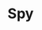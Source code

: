 ---
layout: default
title: Spy
parent: Class Guides
nav_order: 10
permalink: /faq/class-guides/spy/
---